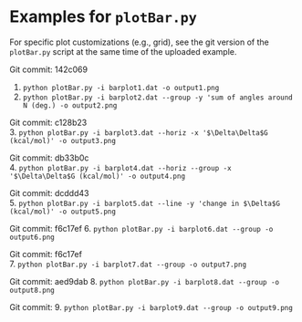 
# Examples for `plotBar.py`
For specific plot customizations (e.g., grid), see the git version of the `plotBar.py` script at the same time of the uploaded example.

Git commit: 142c069  
1. `python plotBar.py -i barplot1.dat -o output1.png`
2. `python plotBar.py -i barplot2.dat --group -y 'sum of angles around N (deg.) -o output2.png`

Git commit: c128b23  
3. `python plotBar.py -i barplot3.dat --horiz -x '$\Delta\Delta$G (kcal/mol)' -o output3.png`

Git commit: db33b0c  
4. `python plotBar.py -i barplot4.dat --horiz --group -x '$\Delta\Delta$G (kcal/mol)' -o output4.png`

Git commit: dcddd43  
5. `python plotBar.py -i barplot5.dat --line -y 'change in $\Delta$G (kcal/mol)' -o output5.png`

Git commit: f6c17ef
6. `python plotBar.py -i barplot6.dat --group -o output6.png`

Git commit: f6c17ef  
7. `python plotBar.py -i barplot7.dat --group -o output7.png`

Git commit: aed9dab
8. `python plotBar.py -i barplot8.dat --group -o output8.png`

Git commit:
9. `python plotBar.py -i barplot9.dat --group -o output9.png`
